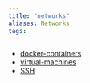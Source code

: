 ```yaml
---
title: "networks"
aliases: Networks
tags: 
---
```


- [docker-containers](notes/docker-containers.md)
- [virtual-machines](notes/virtual-machines.md)
- [SSH](notes/ssh.md)
